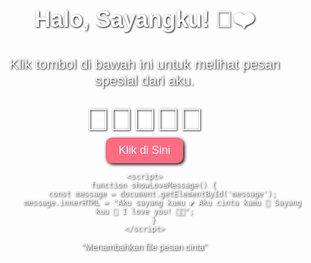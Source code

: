 <!DOCTYPE html>
<html lang="id">
<head>
    <meta charset="UTF-8">
    <meta name="viewport" content="width=device-width, initial-scale=1.0">
    <title>Pesan Cinta</title>
    <style>
        body {
            font-family: 'Arial', sans-serif;
            text-align: center;
            background-image: url('https://i.imgur.com/X1dMKSj.jpg'); /* URL gambar beruang */
            background-size: cover;
            background-repeat: no-repeat;
            background-attachment: fixed;
            margin: 0;
            padding: 0;
            color: white;
            text-shadow: 1px 1px 3px #000;
        }
        h1 {
            font-size: 36px;
            margin-top: 50px;
        }
        p {
            font-size: 22px;
            margin: 20px 0;
        }
        .heart {
            font-size: 50px;
            margin-top: 20px;
        }
        button {
            background-color: #ff6b81;
            color: white;
            border: none;
            padding: 10px 20px;
            font-size: 18px;
            cursor: pointer;
            border-radius: 10px;
            box-shadow: 2px 2px 5px #000;
        }
        button:hover {
            background-color: #ff859b;
        }
    </style>
</head>
<body>
    <h1>Halo, Sayangku! 🐻❤️</h1>
    <p id="message">Klik tombol di bawah ini untuk melihat pesan spesial dari aku.</p>
    <div class="heart">💖💗💓💞💕</div>
    <button onclick="showLoveMessage()">Klik di Sini</button>

    <script>
        function showLoveMessage() {
            const message = document.getElementById('message');
            message.innerHTML = "Aku sayang kamu 💕 Aku cinta kamu 💖 Sayang kuu 💞 I love you! 💓💗";
        }
    </script>
</body>
</html>"Menambahkan file pesan cinta"
